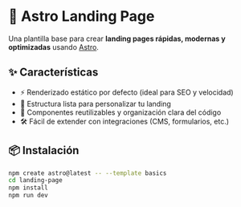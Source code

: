 # 🚀 Astro Landing Page

Una plantilla base para crear **landing pages rápidas, modernas y optimizadas** usando [Astro](https://astro.build).

## ✨ Características

- ⚡️ Renderizado estático por defecto (ideal para SEO y velocidad)
- 🎨 Estructura lista para personalizar tu landing
- 🧩 Componentes reutilizables y organización clara del código
- 🛠️ Fácil de extender con integraciones (CMS, formularios, etc.)

## 📦 Instalación

```bash
npm create astro@latest -- --template basics
cd landing-page
npm install
npm run dev

